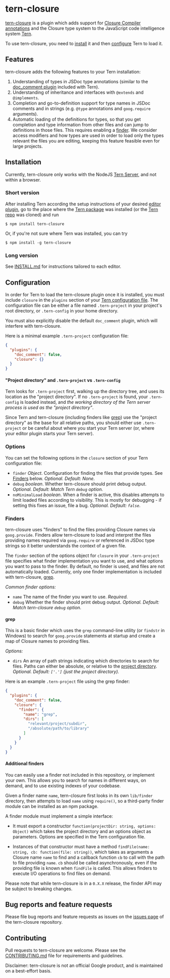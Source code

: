 # tern-closure

[tern-closure][tern-closure] is a plugin which adds support for [Closure
Compiler annotations][compiler] and the Closure type system to the JavaScript
code intelligence system [Tern][tern].

To use tern-closure, you need to [install](#installation) it and then
[configure](#configuration) Tern to load it.

## Features

tern-closure adds the following features to your Tern installation:

1. Understanding of types in JSDoc type annotations (similar to the
   [doc_comment plugin][doc_comment] included with Tern).
2. Understanding of inheritance and interfaces with `@extends` and
   `@implements`.
3. Completion and go-to-definition support for type names in JSDoc comments and
   in strings (e.g. `@type` annotations and `goog.require` arguments).
4. Automatic loading of the definitions for types, so that you get completion
   and type information from other files and can jump to definitions in those
   files. This requires enabling a [finder](#finders). We consider access
   modifiers and how types are used in order to load only the types relevant
   the files you are editing, keeping this feature feasible even for large
   projects.


## <a name="installation"></a> Installation

Currently, tern-closure only works with the NodeJS [Tern Server][tern-server],
and not within a browser.

### Short version

After installing Tern according the setup instructions of your desired [editor
plugin][tern-editor], go to the place where the [Tern package][tern-npm] was
installed (or the [Tern repo][tern-repo] was cloned) and run

```
$ npm install tern-closure
```
Or, if you're not sure where Tern was installed, you can try
```
$ npm install -g tern-closure
```

### Long version

See [INSTALL.md](INSTALL.md) for instructions tailored to each editor.

## <a name="configuration"></a> Configuration

In order for Tern to load the tern-closure plugin once it is installed, you must
include `closure` in the `plugins` section of your [Tern configuration
file][tern-config]. The configuration file can be either a file named
`.tern-project` in your project's root directory, or `.tern-config` in your home
directory.

You must also explicitly disable the default `doc_comment` plugin, which will
interfere with tern-closure.

Here is a minimal example `.tern-project` configuration file:

```json
{
  "plugins": {
    "doc_comment": false,
    "closure": {}
  }
}
```

<a name="project-dir"></a>
#### "Project directory" and `.tern-project` vs `.tern-config`

Tern looks for `.tern-project` first, walking up the directory tree, and uses
its location as the "project directory". If no `.tern-project` is found, your
`.tern-config` is loaded instead, and *the working directory of the Tern server
process is used as the "project directory"*.

Since Tern and tern-closure (including finders like [grep](#grep)) use the
"project directory" as the base for all relative paths, you should either use
`.tern-project` or be careful about where you start your Tern server (or, where
your editor plugin starts your Tern server).

### Options

You can set the following options in the `closure` section of your Tern
configuration file:

 * `finder` *Object*. Configuration for finding the files that provide types.
   See [Finders](#finders) below. *Optional. Default: None.*
 * `debug` *boolean*. Whether tern-closure should print debug output. *Optional.
   Default: Match Tern `debug` option.*
 * `noMinimalLoad` *boolean*. When a finder is active, this disables attempts to
   limit loaded files according to visibility. This is mostly for debugging - if
   setting this fixes an issue, file a bug. *Optional. Default: `false`*.

### <a name="finders"></a> Finders 

tern-closure uses "finders" to find the files providing Closure names via
`goog.provide`. Finders allow tern-closure to load and interpret the files
providing names required via `goog.require` or referenced in JSDoc type strings
so it better understands the context of a given file.

The `finder` section of the options object for `closure` in your `.tern-project`
file specifies what finder implementation you want to use, and what options you
want to pass to the finder. By default, no finder is used, and files are not
automatically loaded. Currently, only one finder implementation is included with
tern-closure, [grep](#grep).

*Common finder options:*

 * `name` The name of the finder you want to use. *Required.*
 * `debug` Whether the finder should print debug output. *Optional. Default:
   Match tern-closure `debug` option.*

#### <a name="grep"></a> grep

This is a basic finder which uses the `grep` command-line utility (or `findstr`
in Windows) to search for `goog.provide` statements at startup and create a map
of Closure names to providing files.

*Options:*

 * `dirs` An array of path strings indicating which directories to search for
   files. Paths can either be absolute, or relative to the [project
   directory](#project-dir).  *Optional. Default: `['.']` (just the project
   directory).*

Here is an example `.tern-project` file using the grep finder:

```json
{
  "plugins": {
    "doc_comment": false,
    "closure": {
      "finder": {
        "name": "grep",
        "dirs": [
          "relevant/project/subdir",
          "/absolute/path/to/library"
        ]
      }
    }
  }
}
```

#### Additional finders

You can easily use a finder not included in this repository, or implement your
own. This allows you to search for names in different ways, on demand, and to
use existing indexes of your codebase.

Given a finder name `name`, tern-closure first looks in its own `lib/finder`
directory, then attempts to load `name` using `require()`, so a third-party
finder module can be installed as an npm package.

A finder module must implement a simple interface:

 * It must export a constructor `function(projectDir: string, options: Object)`
   which takes the project directory and an options object as parameters.
   Options are specified in the Tern configuration file.
 
 * Instances of that constructor must have a method `findFile(name: string, cb:
   function(file: string))`, which takes as arguments a Closure name `name` to
   find and a callback function `cb` to call with the path to file providing
   `name`. `cb` should be called asynchronously, even if the providing file is
   known when `findFile` is called. This allows finders to execute I/O
   operations to find files on demand.

Please note that while tern-closure is in a `0.X.X` release, the finder API may
be subject to breaking changes.

## Bug reports and feature requests

Please file bug reports and feature requests as issues on the [issues
page][tern-closure-issues] of the tern-closure repository.

## Contributing

Pull requests to tern-closure are welcome. Please see the
[CONTRIBUTING.md](CONTRIBUTING.md) file for requirements and guidelines.

Disclaimer: tern-closure is not an official Google product, and is maintained on
a best-effort basis.

[compiler]: https://developers.google.com/closure/compiler/docs/js-for-compiler
[doc_comment]: http://ternjs.net/doc/manual.html#plugin_doc_comment
[npm]: https://www.npmjs.org/
[tern-closure-issues]: https://github.com/google/tern-closure/issues
[tern-closure]: https://github.com/google/tern-closure
[tern-config]: http://ternjs.net/doc/manual.html#configuration
[tern-editor]: http://ternjs.net/doc/manual.html#editor
[tern-npm]: https://www.npmjs.org/package/tern
[tern-repo]: https://github.com/marijnh/tern
[tern-server]: http://ternjs.net/doc/manual.html#server
[tern]: http://ternjs.net

